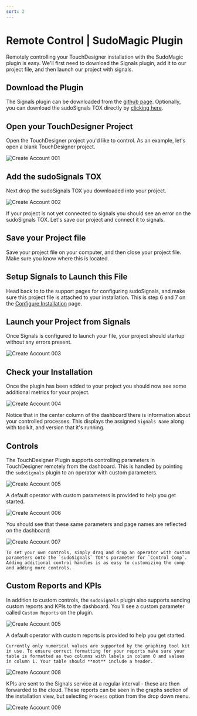```yaml
---
sort: 2
---
```


# Remote Control | SudoMagic Plugin

Remotely controlling your TouchDesigner installation with the SudoMagic plugin is easy. We'll first need to download the Signals plugin, add it to our project file, and then launch our project with signals.

## Download the Plugin

The Signals plugin can be downloaded from the [github page](https://github.com/SudoMagicCode/sudoSignals_tdClient_releases/releases). Optionally, you can download the sudoSignals TOX directly by [clicking here](https://github.com/SudoMagicCode/sudoSignals_tdClient_releases//releases/latest/download/SudoSignals.tox).

## Open your TouchDesigner Project

Open the TouchDesigner project you'd like to control. As an example, let's open a blank TouchDesigner project.

![Create Account 001](../../assets/images/td-remote-setup/remote-setup-001.png)

## Add the sudoSignals TOX

Next drop the sudoSignals TOX you downloaded into your project.

![Create Account 002](../../assets/images/td-remote-setup/remote-setup-002.png)

If your project is not yet connected to signals you should see an error on the sudoSignals TOX. Let's save our project and connect it to signals.

## Save your Project file

Save your project file on your computer, and then close your project file. Make sure you know where this is located.

## Setup Signals to Launch this File

Head back to to the support pages for configuring sudoSignals, and make sure this project file is attached to your installation. This is step 6 and 7 on the [Configure Installation](https://docs.sudosignals.com/gettingStarted/configureInstallation.html) page.

## Launch your Project from Signals

Once Signals is configured to launch your file, your project should startup without any errors present.

![Create Account 003](../../assets/images/td-remote-setup/remote-setup-003.png)

## Check your Installation

Once the plugin has been added to your project you should now see some additional metrics for your project. 

![Create Account 004](../../assets/images/td-remote-setup/remote-setup-004.png)

Notice that in the center column of the dashboard there is information about your controlled processes. This displays the assigned `Signals Name` along with toolkit, and version that it's running.

## Controls
The TouchDesigner Plugin supports controlling parameters in TouchDesigner remotely from the dashboard. This is handled by pointing the `sudoSignals` plugin to an operator with custom parameters. 

![Create Account 005](../../assets/images/td-remote-setup/remote-setup-005.png)

A default operator with custom parameters is provided to help you get started.

![Create Account 006](../../assets/images/td-remote-setup/remote-setup-006.png)

You should see that these same parameters and page names are reflected on the dashboard:

![Create Account 007](../../assets/images/td-remote-setup/remote-setup-007.png)

```tip
To set your own controls, simply drag and drop an operator with custom parameters onto the `sudoSignals` TOX's parameter for `Control Comp`. Adding additional control handles is as easy to customizing the comp and adding more controls.
```

## Custom Reports and KPIs

In addition to custom controls, the `sudoSignals` plugin also supports sending custom reports and KPIs to the dashboard. You'll see a custom parameter called `Custom Reports` on the plugin.

![Create Account 005](../../assets/images/td-remote-setup/remote-setup-005.png)

A default operator with custom reports is provided to help you get started.

```tip
Currently only numerical values are supported by the graphing tool kit in use. To ensure correct formatting for your reports make sure your table is formatted as two columns with labels in column 0 and values in column 1. Your table should **not** include a header.
```

![Create Account 008](../../assets/images/td-remote-setup/remote-setup-008.png)

KPIs are sent to the Signals service at a regular interval - these are then forwarded to the cloud. These reports can be seen in the graphs section of the installation view, but selecting `Process` option from the drop down menu.

![Create Account 009](../../assets/images/td-remote-setup/remote-setup-009.png)

